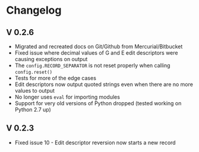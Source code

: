 # Changelog

## V 0.2.6
  * Migrated and recreated docs on Git/Github from Mercurial/Bitbucket
  * Fixed issue where decimal values of G and E edit descriptors were causing exceptions on output
  * The `config.RECORD_SEPARATOR` is not reset properly when calling `config.reset()`
  * Tests for more of the edge cases
  * Edit descriptors now output quoted strings even when there are no more values to output
  * No longer uses `eval` for importing modules
  * Support for very old versions of Python dropped (tested working on Python 2.7 up)


## V 0.2.3
  * Fixed issue 10 - Edit descriptor reversion now starts a new record
